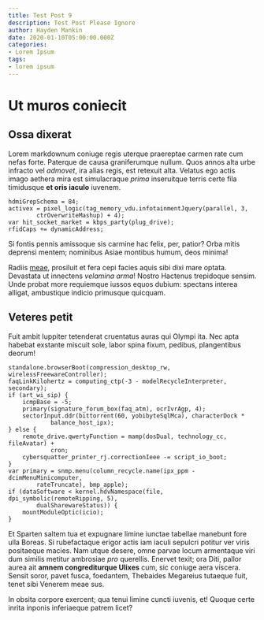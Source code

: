 ```yaml
---
title: Test Post 9
description: Test Post Please Ignore
author: Hayden Mankin
date: 2020-01-10T05:00:00.000Z
categories:
- Lorem Ipsum
tags:
- lorem ipsum
---
```


# Ut muros coniecit

## Ossa dixerat

Lorem markdownum coniuge regis uterque praereptae carmen rate cum nefas forte.
Paterque de causa graniferumque nullum. Quos annos alta urbe infracto vel
*admovet*, ira alias regis, est retexuit alta. Velatus ego actis imago aethera
mira est simulacraque *prima* inseruitque terris certe fila timidusque **et oris
iaculo** iuvenem.

```
hdmiGrepSchema = 84;
activex = pixel_logic(tag_memory_vdu.infotainmentJquery(parallel, 3,
        ctrOverwriteMashup) + 4);
var hit_socket_market = kbps_party(plug_drive);
rfidCaps += dynamicAddress;
```

Si fontis pennis amissoque sis carmine hac felix, per, patior? Orba mitis
deprensi mentem; nominibus Asiae montibus humum, deos minima!

Radiis [meae](http://www.pennispactolonque.net/fugislicet.aspx), prosiluit et
fera cepi facies aquis sibi dixi mare optata. Devastata ut innectens *velamina
arma*! Nostro Hactenus trepidoque sensim. Unde probat more requiemque iussos
equos dubium: spectans interea alligat, ambustique indicio primusque quicquam.

## Veteres petit

Fuit ambit Iuppiter tetenderat cruentatus auras qui Olympi ita. Nec apta habebat
exstante miscuit sole, labor spina fixum, pedibus, plangentibus deorum!

```
standalone.browserBoot(compression_desktop_rw, wirelessFreewareController);
faqLinkKilohertz = computing_ctp(-3 - modelRecycleInterpreter, secondary);
if (art_wi_sip) {
    icmpBase = -5;
    primary(signature_forum_box(faq_atm), ocrIvrAgp, 4);
    sectorInput.ddr(bittorrent(60, yobibyteSqlMca), characterDock *
            balance_host_ipx);
} else {
    remote_drive.qwertyFunction = mamp(dosDual, technology_cc, fileAvatar) +
            cron;
    cybersquatter_printer_rj.correctionIeee -= script_io_boot;
}
var primary = snmp.menu(column_recycle.name(ipx_ppm - dcimMenuMinicomputer,
        rateTruncate), bmp_apple);
if (dataSoftware < kernel.hdvNamespace(file, dpi_symbolic(remoteRipping, 5),
        dualSharewareStatus)) {
    mountModuleOptic(icio);
}
```

Et Sparten saltem tua et expugnare limine iunctae tabellae manebunt fore ulla
Boreas. Si rubefactaque erigor actis iam iaculi sepulcri potitur ver viris
positaeque macies. Nam utque desere, omne parvae locum armentaque viri dum
similis metitur ambrosiae *pro* querellis. Enervet texit; ora Diti, pallor aurea
ait **amnem congrediturque Ulixes** cum, sic coniuge aera viscera. Sensit soror,
pavet fusca, foedantem, Thebaides Megareius tutaeque fuit, tenet sibi Venerem
meae sus.

In obsita corpore exercent; qua tenui limine cuncti iuvenis, et! Quoque certe
inrita inponis inferiaeque patrem licet?
